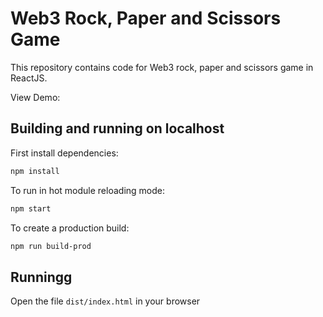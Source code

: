 # Web3 Rock, Paper and Scissors Game

This repository contains code for Web3 rock, paper and scissors game in ReactJS.

View Demo:


## Building and running on localhost

First install dependencies:

```sh
npm install
```

To run in hot module reloading mode:

```sh
npm start
```

To create a production build:

```sh
npm run build-prod
```

## Runningg

Open the file `dist/index.html` in your browser

